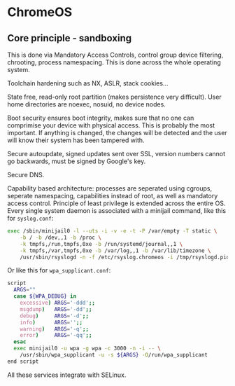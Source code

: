 # ChromeOS

## Core principle - sandboxing

This is done via Mandatory Access Controls, control group device filtering,
chrooting, process namespacing. This is done across the whole operating system.

Toolchain hardening such as NX, ASLR, stack cookies...

State free, read-only root partition (makes persistence very difficult).
User home directories are noexec, nosuid, no device nodes.

Boot security ensures boot integrity, makes sure that no one can comprimise your device
with physical access. This is probably the most important. If anything is changed, the
changes will be detected and the user will know their system has been tampered with.

Secure autoupdate, signed updates sent over SSL, version numbers cannot go backwards,
must be signed by Google's key.

Secure DNS.

Capability based architecture: processes are seperated using cgroups, seperate namespacing,
capabilities instead of root, as well as mandatory access control. Principle of least privilege
is extended across the entire OS. Every single system daemon is associated with a minijail command,
like this for `syslog.conf`:

```sh
exec /sbin/minijail0 -l --uts -i -v -e -t -P /var/empty -T static \
    -b / -b /dev,,1 -b /proc \
    -k tmpfs,/run,tmpfs,0xe -b /run/systemd/journal,,1 \
    -k tmpfs,/var,tmpfs,0xe -b /var/log,,1 -b /var/lib/timezone \
    /usr/sbin/rsyslogd -n -f /etc/rsyslog.chromeos -i /tmp/rsyslogd.pid
```

Or like this for `wpa_supplicant.conf`:

```sh
script
  ARGS=""
  case ${WPA_DEBUG} in
    excessive) ARGS='-ddd';;
    msgdump)   ARGS='-dd';;
    debug)     ARGS='-d';;
    info)      ARGS='';;
    warning)   ARGS='-q';;
    error)     ARGS='-qq';;
  esac
  exec minijail0 -u wpa -g wpa -c 3000 -n -i -- \
    /usr/sbin/wpa_supplicant -u -s ${ARGS} -O/run/wpa_supplicant
end script
```

All these services integrate with SELinux.
